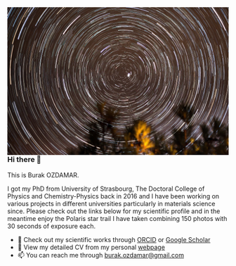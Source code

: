 <img align="right" src="https://github.com/burakozdamar/burakozdamar/blob/main/polaris_ozdamar_2018.jpg" alt="The photo of the north star I've taken" width=600px />

### Hi there 👋
This is Burak OZDAMAR.

I got my PhD from University of Strasbourg, The Doctoral College of Physics and Chemistry-Physics back in 2016 and I have been working on various projects in different universities particularly in materials science since. Please check out the links below for my scientific profile and in the meantime enjoy the Polaris star trail I have taken combining 150 photos with 30 seconds of exposure each.

- 🔭 Check out my scientific works through [ORCID](https://orcid.org/0000-0001-7185-1978) or [Google Scholar](https://scholar.google.com/citations?user=BMkPc5AAAAAJ&hl=en)
- 🌱 View my detailed CV from my personal [webpage](burakozdamar.github.io)
- 📫 You can reach me through burak.ozdamar@gmail.com

<!--
**burakozdamar/burakozdamar** is a ✨ _special_ ✨ repository because its `README.md` (this file) appears on your GitHub profile.

Here are some ideas to get you started:

- 👯 I’m looking to collaborate on ...
- 🤔 I’m looking for help with ...
- 💬 Ask me about ...
-->
